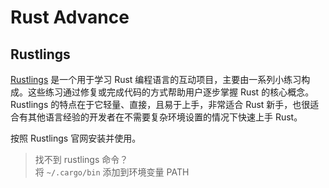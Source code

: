 # Rust Advance

## Rustlings

[Rustlings](https://rustlings.cool/) 是一个用于学习 Rust 编程语言的互动项目，主要由一系列小练习构成。这些练习通过修复或完成代码的方式帮助用户逐步掌握 Rust 的核心概念。Rustlings 的特点在于它轻量、直接，且易于上手，非常适合 Rust 新手，也很适合有其他语言经验的开发者在不需要复杂环境设置的情况下快速上手 Rust。

按照 Rustlings 官网安装并使用。

> 找不到 rustlings 命令？  
> 将 `~/.cargo/bin` 添加到环境变量 PATH
